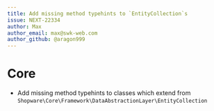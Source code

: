 ```yaml
---
title: Add missing method typehints to `EntityCollection`s
issue: NEXT-22334
author: Max
author_email: max@swk-web.com
author_github: @aragon999
---
```

# Core
* Add missing method typehints to classes which extend from `Shopware\Core\Framework\DataAbstractionLayer\EntityCollection`
